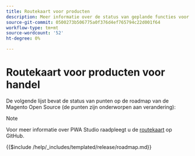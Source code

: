 ```yaml
---
title: Routekaart voor producten
description: Meer informatie over de status van geplande functies voor Adobe Commerce.
source-git-commit: 0500273b506775a0f376d4ef765794c22d001f64
workflow-type: tm+mt
source-wordcount: '52'
ht-degree: 0%

---
```



# Routekaart voor producten voor handel

De volgende lijst bevat de status van punten op de roadmap van de Magento Open Source (de punten zijn onderworpen aan verandering):

>[!NOTE]
>
>Voor meer informatie over PWA Studio raadpleegt u de [routekaart](https://github.com/magento/pwa-studio/wiki/Roadmap) op GitHub.

{{$include /help/_includes/templated/release/roadmap.md}}
